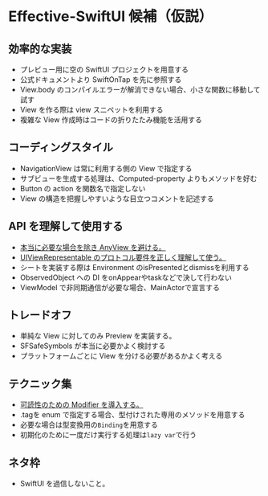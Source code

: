 # Effective-SwiftUI 候補（仮説）

## 効率的な実装
* プレビュー用に空の SwiftUI プロジェクトを用意する
* 公式ドキュメントより SwiftOnTap を先に参照する
* View.body のコンパイルエラーが解消できない場合、小さな関数に移動して試す
* View を作る際は view スニペットを利用する
* 複雑な View 作成時はコードの折りたたみ機能を活用する

## コーディングスタイル
* NavigationView は常に利用する側の View で指定する
* サブビューを生成する処理は、Computed-property よりもメソッドを好む
* Button の action を関数名で指定しない
* View の構造を把握しやすいような目立つコメントを記述する

## API を理解して使用する
* [本当に必要な場合を除き AnyView を避ける。](https://github.com/YusukeHosonuma/Effective-SwiftUI/discussions/7)
* [UIViewRepresentable のプロトコル要件を正しく理解して使う。](https://github.com/YusukeHosonuma/Effective-SwiftUI/discussions/5)
* シートを実装する際は Environment のisPresentedとdismissを利用する
* ObservedObject への DI をonAppearやtaskなどで決して行わない
* ViewModel で非同期通信が必要な場合、MainActorで宣言する

## トレードオフ
* 単純な View に対してのみ Preview を実装する。
* SFSafeSymbols が本当に必要かよく検討する
* プラットフォームごとに View を分ける必要があるかよく考える

## テクニック集
* [可読性のための Modifier を導入する。](https://github.com/YusukeHosonuma/Effective-SwiftUI/discussions/6)
* .tagを enum で指定する場合、型付けされた専用のメソッドを用意する
* 必要な場合は型変換用の`Binding`を用意する
* 初期化のために一度だけ実行する処理は`lazy var`で行う

## ネタ枠
* SwiftUI を過信しないこと。
